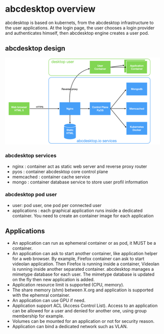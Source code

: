 
# abcdesktop overview

abcdesktop is based on kubernets, from the abcdesktop infrastructure to the user applications.
At the login page, the user chooses a login provider and authenticates himself, then abcdesktop engine creates a user pod.

## abcdesktop design

![abcdesktop Architecture overview](img/architecture-overview.png)


### abcdesktop services
* nginx : container act as static web server and reverse proxy router
* pyos  : container abcdesktop core control plane
* memcached : container cache service
* mongo     : container database service to store user profil information

### abcdesktop pod user
* user: pod user, one pod per connected user
* applications : each graphical application runs inside a dedicated container. You need to create an container image for each application

## Applications

* An application can run as ephemeral container or as pod, it MUST be a container.
* An application can ask to start another container, like application helper for a web browser. By example, Firefox container can ask to start videolan application. Then Firefox is running inside a container, Videolan is running inside another separated container. abcdesktop manages a mimetype database for each user. The mimetype database is updated on the fly then new application is added.
* Application resource limit is supported (CPU, memory).
* The share memory (shm) between X.org and application is supported with the ephemral container.
* An application can use GPU if need.
* Application support ACL (Access Control List). Access to an application can be allowed for a user and denied for another one, using group membership for example.
* Volumes can be mounted for an application or not for security reason.
* Application can bind a dedicated network such as VLAN.
